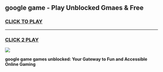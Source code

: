 
## google game - Play Unblocked Gmaes & Free
<h3>
<a href="https://premium.freeplayer.one?title=google_game&ref=20F">CLICK TO PLAY</a></h3>
<hr>

<h3>
<a href="https://premium.freeplayer.one?title=google_game&ref=20F">CLICK 2 PLAY</a>
  
</h3>

<a href="https://premium.freeplayer.one?title=google_game&ref=20F/"><img src="https://clearcache.store/games.png"></a>


**google game games unblocked: Your Gateway to Fun and Accessible Online Gaming**
